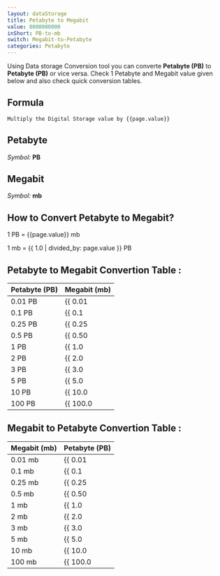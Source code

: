 ```yaml
---
layout: dataStorage
title: Petabyte to Megabit
value: 8000000000
inShort: PB-to-mb
switch: Megabit-to-Petabyte
categories: Petabyte
---
```


Using Data storage Conversion tool you can converte **Petabyte (PB)** to **Petabyte (PB)** or vice versa. Check 1 Petabyte and Megabit value given below and also check quick conversion tables.

## Formula
`Multiply the Digital Storage value by {{page.value}}`

## Petabyte
*Symbol:* **PB**

## Megabit
*Symbol:* **mb**

## How to Convert Petabyte to Megabit?

1 PB = {{page.value}} mb

1 mb = {{ 1.0 | divided_by: page.value }} PB


## Petabyte to Megabit Convertion Table :

| Petabyte (PB) | Megabit (mb) |
| ---- | ---- |
| 0.01 PB | {{ 0.01 | times: page.value }} mb |
| 0.1 PB | {{ 0.1 | times: page.value }} mb |
| 0.25 PB | {{ 0.25 | times: page.value }} mb |
| 0.5 PB | {{ 0.50 | times: page.value }} mb |
| 1 PB | {{ 1.0 | times: page.value }} mb |
| 2 PB | {{ 2.0 | times: page.value }} mb |
| 3 PB | {{ 3.0 | times: page.value }} mb |
| 5 PB | {{ 5.0 | times: page.value }} mb |
| 10 PB | {{ 10.0 | times: page.value }} mb |
| 100 PB | {{ 100.0 | times: page.value }} mb |

## Megabit to Petabyte Convertion Table :

| Megabit (mb) | Petabyte (PB) |
| ---- | ---- |
| 0.01 mb | {{ 0.01 | divided_by: page.value }} PB |
| 0.1 mb | {{ 0.1 | divided_by: page.value }} PB |
| 0.25 mb | {{ 0.25 | divided_by: page.value }} PB |
| 0.5 mb | {{ 0.50 | divided_by: page.value }} PB |
| 1 mb | {{ 1.0 | divided_by: page.value }} PB |
| 2 mb | {{ 2.0 | divided_by: page.value }} PB |
| 3 mb | {{ 3.0 | divided_by: page.value }} PB |
| 5 mb | {{ 5.0 | divided_by: page.value }} PB |
| 10 mb | {{ 10.0 | divided_by: page.value }} PB |
| 100 mb | {{ 100.0 | divided_by: page.value }} PB |


<script>
document.getElementById('selectInput')[20].selected = true
document.getElementById('selectOutput')[6].selected = true
</script>
